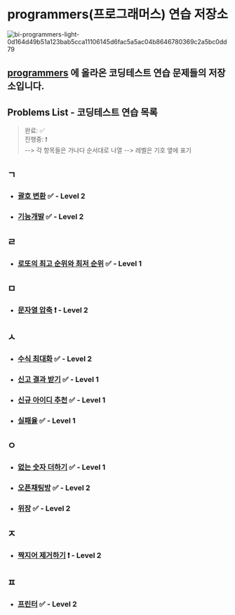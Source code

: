 # programmers(프로그래머스) 연습 저장소

![bi-programmers-light-0d164d49b51a123bab5cca11106145d6fac5a5ac04b8646780369c2a5bc0dd79](https://user-images.githubusercontent.com/99525990/158000578-5175d19a-e6a6-40a1-84e7-3e2d7db32eec.png)

## <a href="https://programmers.co.kr/learn/challenges" target="_blank">programmers</a> 에 올라온 코딩테스트 연습 문제들의 저장소입니다.

## Problems List - 코딩테스트 연습 목록

> 완료: ✅<br>
> 진행중: ❗️<br>
> --> 각 항목들은 가나다 순서대로 나열
> --> 레벨은 기호 옆에 표기

## ㄱ

- ### <a href="https://programmers.co.kr/learn/courses/30/lessons/60058" target="_blank" rel="noopener">괄호 변환</a> ✅ - Level 2
- ### <a href="https://programmers.co.kr/learn/courses/30/lessons/42586" target="_blank" rel="noopener">기능개발</a> ✅ - Level 2

## ㄹ

- ### <a href="https://programmers.co.kr/learn/courses/30/lessons/77484" target="_blank" rel="noopener">로또의 최고 순위와 최저 순위</a> ✅ - Level 1

## ㅁ

- ### <a href="https://programmers.co.kr/learn/courses/30/lessons/60057" target="_blank" rel="noopener">문자열 압축</a> ❗️ - Level 2

## ㅅ

- ### <a href="https://programmers.co.kr/learn/courses/30/lessons/67257" target="_blank" rel="noopener">수식 최대화</a> ✅ - Level 2
- ### <a href="https://programmers.co.kr/learn/courses/30/lessons/92334" target="_blank" rel="noopener">신고 결과 받기</a> ✅ - Level 1
- ### <a href="https://programmers.co.kr/learn/courses/30/lessons/72410" target="_blank" rel="noopener">신규 아이디 추천</a> ✅ - Level 1
- ### <a href="https://programmers.co.kr/learn/courses/30/lessons/42889" target="_blank" rel="noopener">실패율</a> ✅ - Level 1

## ㅇ

- ### <a href="https://programmers.co.kr/learn/courses/30/lessons/86051" target="_blank" rel="noopener">없는 숫자 더하기</a> ✅ - Level 1
- ### <a href="https://programmers.co.kr/learn/courses/30/lessons/42888" target="_blank" rel="noopener">오픈채팅방</a> ✅ - Level 2
- ### <a href="https://programmers.co.kr/learn/courses/30/lessons/42578" target="_blank" rel="noopener">위장</a> ✅ - Level 2

## ㅈ

- ### <a href="https://programmers.co.kr/learn/courses/30/lessons/12973" target="_blank" rel="noopener">짝지어 제거하기</a> ❗️ - Level 2

## ㅍ

- ### <a href="https://programmers.co.kr/learn/courses/30/lessons/42587" target="_blank" rel="noopener">프린터</a> ✅ - Level 2
